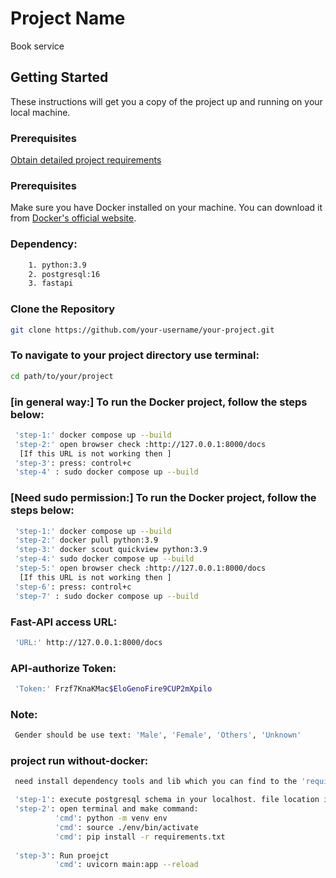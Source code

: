 # Project Name

Book service

## Getting Started

These instructions will get you a copy of the project up and running on your local machine.
### Prerequisites
[Obtain detailed project requirements](https://github.com/firozfau/book_service/blob/main/test.pdf)

### Prerequisites

Make sure you have Docker installed on your machine.
You can download it from [Docker's official website](https://www.docker.com/get-started).

### Dependency:
```bash
    1. python:3.9
    2. postgresql:16
    3. fastapi
```


### Clone the Repository

```bash
git clone https://github.com/your-username/your-project.git
```
### To navigate to your project directory use terminal:
```bash
cd path/to/your/project
```
### [in general way:] To run the Docker project, follow the steps below:
```bash
 'step-1:' docker compose up --build
 'step-2:' open browser check :http://127.0.0.1:8000/docs
  [If this URL is not working then ]  
 'step-3': press: control+c
 'step-4' : sudo docker compose up --build
```
### [Need sudo permission:]  To run the Docker project, follow the steps below:
```bash
 'step-1:' docker compose up --build
 'step-2:' docker pull python:3.9  
 'step-3:' docker scout quickview python:3.9
 'step-4:' sudo docker compose up --build
 'step-5:' open browser check :http://127.0.0.1:8000/docs
  [If this URL is not working then ]  
 'step-6': press: control+c
 'step-7' : sudo docker compose up --build
```

### Fast-API access URL:
```bash
 'URL:' http://127.0.0.1:8000/docs
```
### API-authorize Token:
```bash
 'Token:' Frzf7KnaKMac$EloGenoFire9CUP2mXpilo
```


### Note:
```bash
 Gender should be use text: 'Male', 'Female', 'Others', 'Unknown'
```

### project run without-docker:
```bash
 need install dependency tools and lib which you can find to the 'requirements.txt' 
```
```bash
 'step-1': execute postgresql schema in your localhost. file location is 'postgres_data/book_service'
 'step-2': open terminal and make command: 
          'cmd': python -m venv env
          'cmd': source ./env/bin/activate
          'cmd': pip install -r requirements.txt
          
 'step-3': Run proejct
          'cmd': uvicorn main:app --reload        
```
